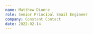 ```yaml
---
name: Matthew Dionne
role: Senior Principal Email Engineer
company: Constant Contact
date: 2022-02-14
---
```

